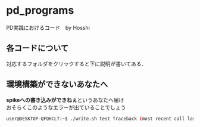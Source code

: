 # pd_programs
PD実践におけるコード　by Hosshi
## 各コードについて
対応するフォルダをクリックすると下に説明が書いてある．

## 環境構築ができないあなたへ
**spikeへの書き込みができねぇ**というあなたへ届け  
おそらくこのようなエラーが出ていることでしょう
```bash
user@DESKTOP-QFQHCLT:~$ ./write.sh test Traceback (most recent call last): File "C:\Users\koenu\AppData\Local\Programs\Python\Python39\Lib\site-packages\cx_Freeze\initscripts\__startup__.py", line 138, in run File "C:\Users\koenu\AppData\Local\Programs\Python\Python39\Lib\site-packages\cx_Freeze\initscripts\console.py", line 16, in run File "SpikeDfuWriter.py", line 632, in <module> tsize = tprefix["size"] File "SpikeDfuWriter.py", line 600, in main def consume(fmt, data, names): File "SpikeDfuWriter.py", line 113, in init if not devices: File "SpikeDfuWriter.py", line 443, in get_dfu_devices File "C:\Users\koenu\AppData\Local\Programs\Python\Python39\lib\site-packages\usb\core.py", line 1309, in find usb.core.NoBackendError: No backend available
```